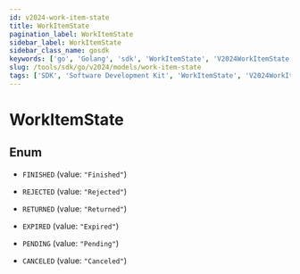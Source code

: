 ```yaml
---
id: v2024-work-item-state
title: WorkItemState
pagination_label: WorkItemState
sidebar_label: WorkItemState
sidebar_class_name: gosdk
keywords: ['go', 'Golang', 'sdk', 'WorkItemState', 'V2024WorkItemState']
slug: /tools/sdk/go/v2024/models/work-item-state
tags: ['SDK', 'Software Development Kit', 'WorkItemState', 'V2024WorkItemState']
---
```


# WorkItemState

## Enum

- `FINISHED` (value: `"Finished"`)

- `REJECTED` (value: `"Rejected"`)

- `RETURNED` (value: `"Returned"`)

- `EXPIRED` (value: `"Expired"`)

- `PENDING` (value: `"Pending"`)

- `CANCELED` (value: `"Canceled"`)
